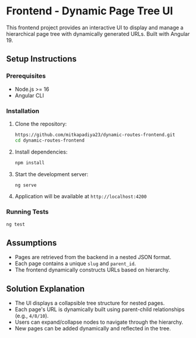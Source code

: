 # Frontend - Dynamic Page Tree UI

This frontend project provides an interactive UI to display and manage a hierarchical page tree with dynamically generated URLs. Built with Angular 19.

## Setup Instructions

### Prerequisites

- Node.js >= 16
- Angular CLI

### Installation

1. Clone the repository:
   ```sh
   https://github.com/mitkapadiya23/dynamic-routes-frontend.git
   cd dynamic-routes-frontend
   ```
2. Install dependencies:
   ```sh
   npm install
   ```
3. Start the development server:
   ```sh
   ng serve
   ```
4. Application will be available at `http://localhost:4200`

### Running Tests

```sh
ng test
```

## Assumptions

- Pages are retrieved from the backend in a nested JSON format.
- Each page contains a unique `slug` and `parent_id`.
- The frontend dynamically constructs URLs based on hierarchy.

## Solution Explanation

- The UI displays a collapsible tree structure for nested pages.
- Each page's URL is dynamically built using parent-child relationships (e.g., `4/8/10`).
- Users can expand/collapse nodes to navigate through the hierarchy.
- New pages can be added dynamically and reflected in the tree.
